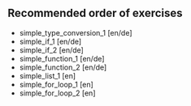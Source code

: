 ## Recommended order of exercises
* simple_type_conversion_1 [en/de]
* simple_if_1 [en/de]
* simple_if_2 [en/de]
* simple_function_1 [en/de]
* simple_function_2 [en/de]
* simple_list_1 [en]
* simple_for_loop_1 [en]
* simple_for_loop_2 [en]
